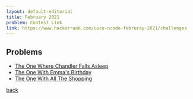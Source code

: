 ```yaml
---
layout: default-editorial
title: February 2021
problem: Contest Link
link: https://www.hackerrank.com/uvce-ncode-februray-2021/challenges
---
```


## Problems

- [The One Where Chandler Falls Asleep](./The-One-Where-Chandler-Falls-Asleep.html)
- [The One With Emma's Birthday](./The-One-With-Emma's-Birthday.html)
- [The One With All The Shopping](./The-One-With-All-The-Shopping.html)

[back](../../)
